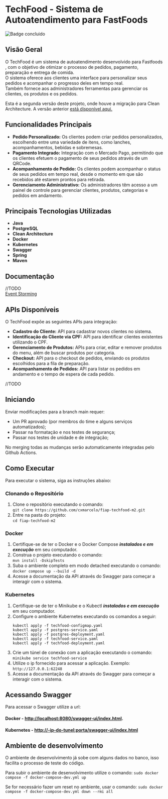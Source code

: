 # TechFood - Sistema de Autoatendimento para FastFoods
![Badge concluido](https://img.shields.io/static/v1?label=STATUS&message=Em%20Andamento&color=orange&style=for-the-badge)
## Visão Geral

O TechFood é um sistema de autoatendimento desenvolvido para Fastfoods , com o objetivo de otimizar o processo de pedidos, pagamento, preparação e entrega de comida.   
O sistema oferece aos clientes uma interface para personalizar seus pedidos e acompanhar o progresso deles em tempo real.   
Também fornece aos administradores ferramentas para gerenciar os clientes, os produtos e os pedidos.

Esta é a segunda versão deste projeto, onde houve a migração para Clean Architecture. A versão anterior [está disponível aqui.](https://github.com/RafaelRoseno/fiap-techfood)  

## Funcionalidades Principais

- **Pedido Personalizado:** Os clientes podem criar pedidos personalizados, escolhendo entre uma variedade de itens, como lanches, acompanhamentos, bebidas e sobremesas.
- **Pagamento Integrado:** Integração com o Mercado Pago, permitindo que os clientes efetuem o pagamento de seus pedidos através de um QRCode.
- **Acompanhamento de Pedido:** Os clientes podem acompanhar o status de seus pedidos em tempo real, desde o momento em que são recebidos até estarem prontos para retirada.
- **Gerenciamento Administrativo:** Os administradores têm acesso a um painel de controle para gerenciar clientes, produtos, categorias e pedidos em andamento.

## Principais Tecnologias Utilizadas

- **Java**
- **PostgreSQL**
- **Clean Architecture**
- **Docker**
- **Kubernetes**
- **Swagger**
- **Spring**
- **Maven**

## Documentação

//TODO  
[Event Storming](https://miro.com/app/board/uXjVPtIvRFs=/)


## APIs Disponíveis

O TechFood expõe as seguintes APIs para integração:

- **Cadastro do Cliente:** API para cadastrar novos clientes no sistema.
- **Identificação do Cliente via CPF:** API para identificar clientes existentes utilizando o CPF.
- **Gerenciamento de Produtos:** APIs para criar, editar e remover produtos do menu, além de buscar produtos por categoria.
- **Checkout:** API para o checkout de pedidos, enviando os produtos escolhidos para a fila de preparação.
- **Acompanhamento de Pedidos:** API para listar os pedidos em andamento e o tempo de espera de cada pedido.

//TODO

## Iniciando

Enviar modificações para a branch main requer:

- Um PR aprovado (por membros do time e alguns serviços automatizados);
- Passar na formatação e nos testes de segurança;
- Passar nos testes de unidade e de integração;

No merging todas as mudanças serão automaticamente integradas pelo Github Actions.

## Como Executar 
Para executar o sistema, siga as instruções abaixo:
### Clonando o Repositório
1. Clone o repositório executando o comando:  
`git clone https://github.com/cxmarcelo/fiap-techfood-m2.git`
2. Entre na pasta do projeto:  
`cd fiap-techfood-m2`

### Docker
1. Certifique-se de ter o Docker e o Docker Compose ***instalados e em execução*** em seu computador.
2. Construa o projeto executando o comando:  
    `mvn install -DskipTests`
3. Suba o ambiente completo em modo detached executando o comando:  
   `docker compose up --build -d`
4. Acesse a documentação da API através do Swagger para começar a interagir com o sistema.

### Kubernetes
1. Certifique-se de ter o Minikube e o Kubectl ***instalados e em execução*** em seu computador.
2. Configure o ambiente Kubernetes executando os comandos a seguir: 
   ``` 
   kubectl apply -f techfood-configmap.yaml  
   kubectl apply -f postgres-service.yaml  
   kubectl apply -f postgres-deployment.yaml  
   kubectl apply -f techfood-service.yaml  
   kubectl apply -f techfood-deployment.yaml 
   ```
3. Crie um túnel de conexão com a aplicação executando o comando:  
   `minikube service techfood-service`
4. Utilize o ip fornecido para acessar a aplicação. Exemplo:  
   `http://127.0.0.1:62248`
5. Acesse a documentação da API através do Swagger para começar a interagir com o sistema.

## Acessando Swagger

Para acessar o Swagger utilize a url:
#### Docker - [http://localhost:8080/swagger-ui/index.html](http://localhost:8080/swagger-ui/index.html).
#### Kubernetes - [http://-ip-do-tunel:porta/swagger-ui/index.html]()

## Ambiente de desenvolvimento

O ambiente de desenvolvimento já sobe com alguns dados no banco, isso facilita o processo de teste do código. 

Para subir o ambiente de desenvolvimento utilize o comando: `sudo docker compose -f docker-compose-dev.yml up`

Se for necessário fazer um reset no ambiente, usar o comando: `sudo docker compose -f docker-compose-dev.yml down --rmi all`